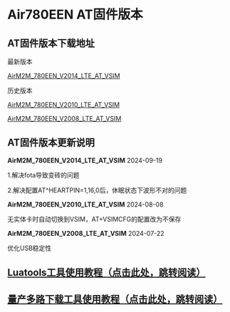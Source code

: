 # Air780EEN AT固件版本

## AT固件版本下载地址

最新版本

[AirM2M_780EEN_V2014_LTE_AT_VSIM](https://cdn.openluat-erp.openluat.com/erp_site_file/product_file/sw_file_20240919014616_AirM2M_780EEN_V2014_LTE_AT_VSIM.zip)

历史版本

[AirM2M_780EEN_V2010_LTE_AT_VSIM](https://cdn.openluat-erp.openluat.com/erp_site_file/product_file/sw_file_20240808192348_AirM2M_780EEN_V2010_LTE_AT_VSIM.zip)

[AirM2M_780EEN_V2008_LTE_AT_VSIM](https://cdn.openluat-erp.openluat.com/erp_site_file/product_file/sw_file_20240722232057_AirM2M_780EEN_V2008_LTE_AT_VSIM.zip)

## AT固件版本更新说明

**AirM2M_780EEN_V2014_LTE_AT_VSIM** 2024-09-19

1.解决fota导致变砖的问题

2.解决配置AT^HEARTPIN=1,16,0后，休眠状态下波形不对的问题

**AirM2M_780EEN_V2010_LTE_AT_VSIM** 2024-08-08

无实体卡时自动切换到VSIM，AT+VSIMCFG的配置改为不保存

**AirM2M_780EEN_V2008_LTE_AT_VSIM** 2024-07-22

优化USB稳定性

## [Luatools工具使用教程（点击此处，跳转阅读）](https://docs.openluat.com/Luatools/)

## [量产多路下载工具使用教程（点击此处，跳转阅读）](https://docs.openluat.com/multi_download/)
